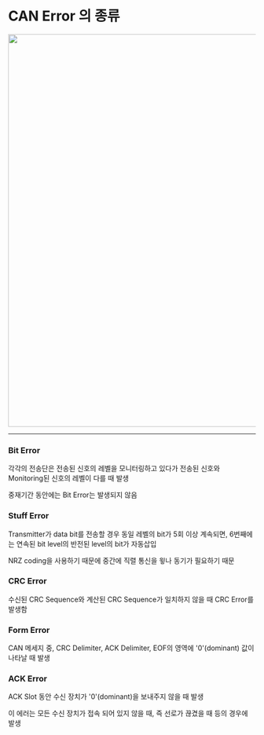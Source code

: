 # CAN Error 의 종류

<img src="https://github.com/yeoseojeong/Kyungshin-SW-Camp/assets/121150215/aa358fdc-7aad-45a9-a130-28e61e5867e6" width=800>

---

### Bit Error

각각의 전송단은 전송된 신호의 레벨을 모니터링하고 있다가 전송된 신호와 Monitoring된 신호의 레벨이 다를 때 발생

중재기간 동안에는 Bit Error는 발생되지 않음

### Stuff Error

Transmitter가 data bit를 전송할 경우 동일 레벨의 bit가 5회 이상 계속되면, 6번째에는 연속된 bit level의 반전된 level의 bit가 자동삽입

NRZ coding을 사용하기 때문에 중간에 직렬 통신을 윟나 동기가 필요하기 때문

### CRC Error

수신된 CRC Sequence와 계산된 CRC Sequence가 일치하지 않을 때 CRC Error를 발생함 

### Form Error

CAN 메세지 중, CRC Delimiter, ACK Delimiter, EOF의 영역에 '0'(dominant) 값이 나타날 때 발생

### ACK Error

ACK Slot 동안 수신 장치가 '0'(dominant)을 보내주지 않을 때 발생

이 에러는 모든 수신 장치가 접속 되어 있지 않을 때, 즉 선로가 끊겼을 때 등의 경우에 발생 

